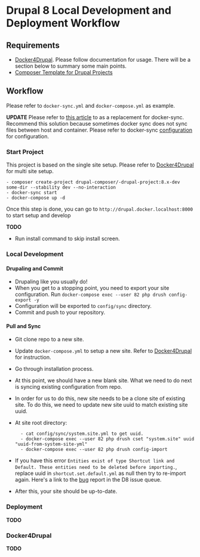 # Drupal 8 Local Development and Deployment Workflow

## Requirements
- [Docker4Drupal](https://github.com/wodby/docker4drupal/). Please follow documentation for usage. There will be a section below to summary some main points.
- [Composer Template for Drupal Projects](https://github.com/drupal-composer/drupal-project)

## Workflow

Please refer to `docker-sync.yml` and `docker-compose.yml` as example. 

**UPDATE**
Please refer to [this article](https://www.drud.com/real-world-performance-gains-docker-for-mac-user-guided-cache/) to as a replacement for docker-sync. Recommend this solution because sometimes docker sync does not sync files between host and container. Please refer to docker-sync [configuration](https://github.com/EugenMayer/docker-sync/wiki/2.-Configuration) for configuration.

### Start Project
This project is based on the single site setup. Please refer to [Docker4Drupal](https://github.com/wodby/docker4drupal/) for multi site setup.

    - composer create-project drupal-composer/-drupal-project:8.x-dev some-dir --stability dev --no-interaction
    - docker-sync start
    - docker-compose up -d

Once this step is done, you can go to `http://drupal.docker.localhost:8000` to start setup and develop

**TODO**

- Run install command to skip install screen.

### Local Development

#### Drupaling and Commit

- Drupaling like you usually do!
- When you get to a stopping point, you need to export your site configuration. Run `docker-compose exec --user 82 php drush config-export -y`
- Configuration will be exported to `config/sync` directory.
- Commit and push to your repository.

#### Pull and Sync

- Git clone repo to a new site.
- Update `docker-compose.yml` to setup a new site. Refer to [Docker4Drupal](https://github.com/wodby/docker4drupal/) for instruction.
- Go through installation process.
- At this point, we should have a new blank site. What we need to do next is syncing existing configuration from repo.
- In order for us to do this, new site needs to be a clone site of existing site. To do this, we need to update new site uuid to match existing site uuid.
- At site root directory:

        - cat config/sync/system.site.yml to get uuid.
        - docker-compose exec --user 82 php drush cset "system.site" uuid "uuid-from-system-site-yml"
        - docker-compose exec --user 82 php drush config-import

- If you have this error `Entities exist of type Shortcut link and Default. These entities need to be deleted before importing.`, replace uuid in `shortcut.set.default.yml` as null then try to re-import again. Here's a link to the [bug](https://www.drupal.org/node/2583113) report in the D8 issue queue.
- After this, your site should be up-to-date.

### Deployment
**TODO**

### Docker4Drupal
**TODO**